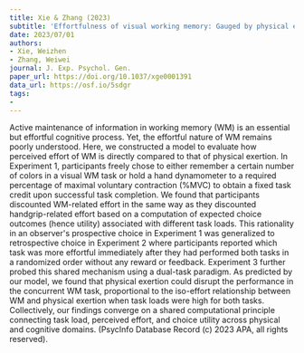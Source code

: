 ```yaml
---
title: Xie & Zhang (2023)
subtitle: 'Effortfulness of visual working memory: Gauged by physical exertion'
date: 2023/07/01
authors:
- Xie, Weizhen
- Zhang, Weiwei
journal: J. Exp. Psychol. Gen.
paper_url: https://doi.org/10.1037/xge0001391
data_url: https://osf.io/5sdgr
tags:
- 
---
```


Active maintenance of information in working memory (WM) is an essential but effortful cognitive process. Yet, the effortful nature of WM remains poorly understood. Here, we constructed a model to evaluate how perceived effort of WM is directly compared to that of physical exertion. In Experiment 1, participants freely chose to either remember a certain number of colors in a visual WM task or hold a hand dynamometer to a required percentage of maximal voluntary contraction (%MVC) to obtain a fixed task credit upon successful task completion. We found that participants discounted WM-related effort in the same way as they discounted handgrip-related effort based on a computation of expected choice outcomes (hence utility) associated with different task loads. This rationality in an observer's prospective choice in Experiment 1 was generalized to retrospective choice in Experiment 2 where participants reported which task was more effortful immediately after they had performed both tasks in a randomized order without any reward or feedback. Experiment 3 further probed this shared mechanism using a dual-task paradigm. As predicted by our model, we found that physical exertion could disrupt the performance in the concurrent WM task, proportional to the iso-effort relationship between WM and physical exertion when task loads were high for both tasks. Collectively, our findings converge on a shared computational principle connecting task load, perceived effort, and choice utility across physical and cognitive domains. (PsycInfo Database Record (c) 2023 APA, all rights reserved).
